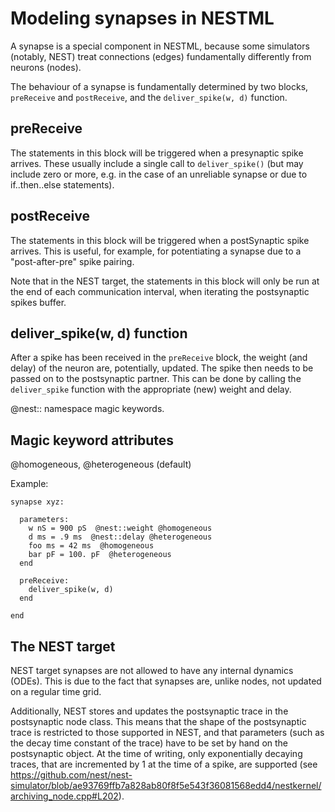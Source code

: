 Modeling synapses in NESTML
===========================

A synapse is a special component in NESTML, because some simulators (notably, NEST) treat connections (edges) fundamentally differently from neurons (nodes).

The behaviour of a synapse is fundamentally determined by two blocks, `preReceive` and `postReceive`, and the `deliver_spike(w, d)` function.


preReceive
----------

The statements in this block will be triggered when a presynaptic spike arrives. These usually include a single call to `deliver_spike()` (but may include zero or more, e.g. in the case of an unreliable synapse or due to if..then..else statements).


postReceive
-----------

The statements in this block will be triggered when a postSynaptic spike arrives. This is useful, for example, for potentiating a synapse due to a "post-after-pre" spike pairing.

Note that in the NEST target, the statements in this block will only be run at the end of each communication interval, when iterating the postsynaptic spikes buffer.



deliver_spike(w, d) function
----------------------------

After a spike has been received in the `preReceive` block, the weight (and delay) of the neuron are, potentially, updated. The spike then needs to be passed on to the postsynaptic partner. This can be done by calling the `deliver_spike` function with the appropriate (new) weight and delay.

@nest:: namespace magic keywords.



Magic keyword attributes
------------------------

@homogeneous, @heterogeneous (default)

Example:

	synapse xyz:

	  parameters:
	    w nS = 900 pS  @nest::weight @homogeneous
	    d ms = .9 ms  @nest::delay @heterogeneous
	    foo ms = 42 ms  @homogeneous
	    bar pF = 100. pF  @heterogeneous
	  end

	  preReceive:
	    deliver_spike(w, d)
	  end

	end






The NEST target
---------------

NEST target synapses are not allowed to have any internal dynamics (ODEs). This is due to the fact that synapses are, unlike nodes, not updated on a regular time grid.

Additionally, NEST stores and updates the postsynaptic trace in the postsynaptic node class. This means that the shape of the postsynaptic trace is restricted to those supported in NEST, and that parameters (such as the decay time constant of the trace) have to be set by hand on the postsynaptic object. At the time of writing, only exponentially decaying traces, that are incremented by 1 at the time of a spike, are supported (see https://github.com/nest/nest-simulator/blob/ae93769ffb7a828ab80f8f5e543f36081568edd4/nestkernel/archiving_node.cpp#L202).




